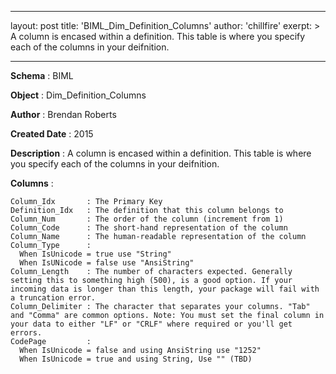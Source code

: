 
---
layout: post
title:  'BIML_Dim_Definition_Columns'
author: 'chillfire'
exerpt: >
  A column is encased within a definition. This table is where you specify each of the columns in your deifnition. 

---

  <div id="pagecontent">
<p><strong>Schema</strong>          : BIML</p>
<p><strong>Object</strong>          : Dim_Definition_Columns</p>
<p><strong>Author</strong>          : Brendan Roberts</p>
<p><strong>Created Date</strong>    : 2015</p>
<p><strong>Description</strong>     : A column is encased within a definition. This table is where you specify each of the columns in your deifnition.</p>
<p><strong>Columns</strong>         :</p>
<pre><code>Column_Idx       : The Primary Key
Definition_Idx   : The definition that this column belongs to
Column_Num       : The order of the column (increment from 1)
Column_Code      : The short-hand representation of the column
Column_Name      : The human-readable representation of the column
Column_Type      :
  When IsUnicode = true use "String"
  When IsUNicode = false use "AnsiString"
Column_Length    : The number of characters expected. Generally setting this to something high (500), is a good option. If your incoming data is longer than this length, your package will fail with a truncation error.
Column_Delimiter : The character that separates your columns. "Tab" and "Comma" are common options. Note: You must set the final column in your data to either "LF" or "CRLF" where required or you'll get errors.
CodePage         : 
  When IsUnicode = false and using AnsiString use "1252"
  When IsUnicode = true and using String, Use "" (TBD)
</code></pre>
</div>